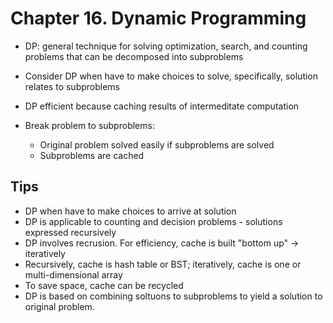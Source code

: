# Chapter 16. Dynamic Programming

- DP: general technique for solving optimization, search, and counting problems that can be decomposed into subproblems
- Consider DP when have to make choices to solve, specifically, solution relates to subproblems
- DP efficient because caching results of intermeditate computation

- Break problem to subproblems:
  - Original problem solved easily if subproblems are solved
  - Subproblems are cached

## Tips

- DP when have to make choices to arrive at solution
- DP is applicable to counting and decision problems - solutions expressed recursively
- DP involves recrusion. For efficiency, cache is built "bottom up" -> iteratively
- Recursively, cache is hash table or BST; iteratively, cache is one or multi-dimensional array
- To save space, cache can be recycled
- DP is based on combining soltuons to subproblems to yield a solution to original problem.
